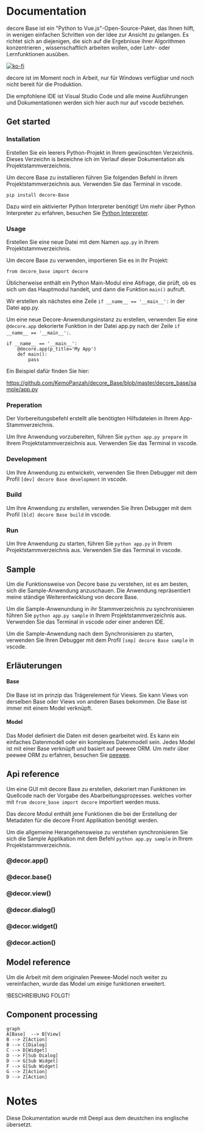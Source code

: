 # Documentation
decore Base ist ein "Python to Vue.js"-Open-Source-Paket, das Ihnen hilft, in wenigen einfachen Schritten von der Idee zur Ansicht zu gelangen. Es richtet sich an diejenigen, die sich auf die Ergebnisse ihrer Algorithmen konzentrieren , wissenschaftlich arbeiten wollen, oder Lehr- oder Lernfunktionen ausüben.

[![ko-fi](https://ko-fi.com/img/githubbutton_sm.svg)](https://ko-fi.com/P5P2JCC5B)

decore ist im Moment noch in Arbeit, nur für Windows verfügbar und noch nicht bereit für die Produktion.

Die empfohlene IDE ist Visual Studio Code und alle meine Ausführungen und Dokumentationen werden sich hier auch nur auf vscode beziehen.

## Get started
### Installation
Erstellen Sie ein leerers Python-Projekt in Ihrem gewünschten Verzeichnis. Dieses Verzeichn is bezeichne ich im Verlauf dieser Dokumentation als Projektstammverzeichnis.

Um decore Base zu installieren führen Sie folgenden Befehl in ihrem Projektstammverzeichnis aus. Verwenden Sie das Terminal in vscode.

```
pip install decore-Base
```

Dazu wird ein aktivierter Python Interpreter benötigt! Um mehr über Python Interpreter zu erfahren, besuchen Sie [Python Interpreter](https://code.visualstudio.com/docs/python/environments).

### Usage
Erstellen Sie eine neue Datei mit dem Namen ```app.py``` in Ihrem Projektstammverzeichnis.

Um decore Base zu verwenden, importieren Sie es in Ihr Projekt:

```
from decore_base import decore
```

Üblicherweise enthält ein Python Main-Modul eine Abfrage, die prüft, ob es sich um das Hauptmodul handelt, und dann die Funktion ```main()``` aufruft.

Wir erstellen als nächstes eine Zeile ```if __name__ == '__main__':``` in der Datei app.py.

Um eine neue Decore-Anwendungsinstanz zu erstellen, verwenden Sie eine ```@decore.app``` dekorierte Funktion in der Datei app.py nach der Zeile ```if __name__ == '__main__':```.

```
if __name__ == '__main__':
    @decore.app(p_title='My App')
    def main():
        pass
```

Ein Beispiel dafür finden Sie hier:

https://github.com/KemoPanzah/decore_Base/blob/master/decore_base/sample/app.py

### Preperation
Der Vorbereitungsbefehl erstellt alle benötigten Hilfsdateien in Ihrem App-Stammverzeichnis.

Um Ihre Anwendung vorzubereiten, führen Sie ``` python app.py prepare ``` in Ihrem Projektstammverzeichnis aus. Verwenden Sie das Terminal in vscode.

### Development
Um Ihre Anwendung zu entwickeln, verwenden Sie Ihren Debugger mit dem Profil ``` [dev] decore Base development ``` in vscode.

### Build
Um Ihre Anwendung zu erstellen, verwenden Sie Ihren Debugger mit dem Profil ``` [bld] decore Base build ``` in vscode.

### Run
Um Ihre Anwendung zu starten, führen Sie ``` python app.py ``` in Ihrem Projektstammverzeichnis aus. Verwenden Sie das Terminal in vscode.

## Sample
Um die Funktionsweise von Decore base zu verstehen, ist es am besten, sich die Sample-Anwendung anzuschauen. Die Anwendung repräsentiert meine ständige Weiterentwicklung von decore Base.

Um die Sample-Anwenundung in ihr Stammverzeichnis zu synchronisieren führen Sie ```python app.py sample``` in Ihrem Projektstammverzeichnis aus. Verwenden Sie das Terminal in vscode oder einer anderen IDE.

Um die Sample-Anwendung nach dem Synchronisieren zu starten, verwenden Sie Ihren Debugger mit dem Profil ``` [smp] decore Base sample ``` in vscode.

## Erläuterungen

#### Base
Die Base ist im prinzip das Trägerelement für Views. Sie kann Views von derselben Base oder Views von anderen Bases bekommen. Die Base ist immer mit einem Model verknüpft.

#### Model
Das Model definiert die Daten mit denen gearbeitet wird. Es kann ein einfaches Datenmodell oder ein komplexes Datenmodell sein. Jedes Model ist mit einer Base verknüpft und basiert auf peewee ORM. Um mehr über peewee ORM zu erfahren, besuchen Sie [peewee](http://docs.peewee-orm.com/en/latest/).

## Api reference
Um eine GUI mit decore Base zu erstellen, dekoriert man Funktionen im Quellcode nach der Vorgabe des Abarbeitungsprozesses. welches vorher mit ```from decore_base import decore``` importiert werden muss.

Das decore Modul enthält jene Funktionen die bei der Erstellung der Metadaten für die decore Front Applikation benötigt werden.

Um die allgemeine Herangehensweise zu verstehen synchronisieren Sie sich die Sample Applikation mit dem Befehl ```python app.py sample``` in Ihrem Projektstammverzeichnis.

### @decor.app()
### @decor.base()
### @decor.view()
### @decor.dialog()
### @decor.widget()
### @decor.action()

## Model reference
Um die Arbeit mit dem originalen Peewee-Model noch weiter zu vereinfachen, wurde das Model um einige funktionen erweitert.

!BESCHREIBUNG FOLGT!

## Component processing
```mermaid
graph
A[Base]  --> B[View]
B --> Z[Action]
B --> C[Dialog]
C --> D[Widget]
D --> F[Sub Dialog]
D --> G[Sub Widget]
F --> G[Sub Widget]
G --> Z[Action]
D --> Z[Action]
```

# Notes
Diese Dokumentation wurde mit Deepl aus dem deustchen ins englische übersetzt.